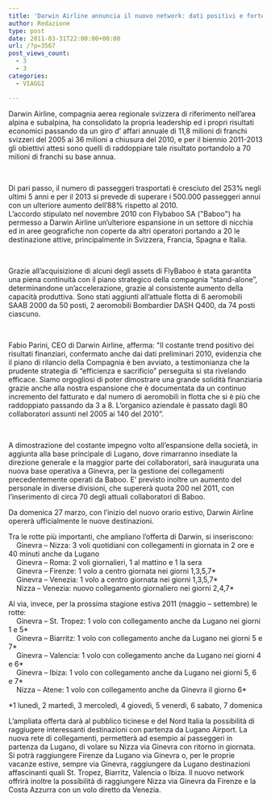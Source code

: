 ```yaml
---
title: 'Darwin Airline annuncia il nuovo network: dati positivi e forte crescita.'
author: Redazione
type: post
date: 2011-03-31T22:00:00+00:00
url: /?p=3567
post_views_count:
  - 3
  - 3
categories:
  - VIAGGI

---
```

Darwin Airline, compagnia aerea regionale svizzera di riferimento nell&rsquo;area alpina e subalpina, ha consolidato la propria leadership ed i propri risultati economici passando da un giro d&rsquo; affari annuale di 11,8 milioni di franchi svizzeri del 2005 ai 36 milioni a chiusura del 2010, e per il biennio 2011-2013 gli obiettivi attesi sono quelli di raddoppiare tale risultato portandolo a 70 milioni di franchi su base annua.&nbsp;&nbsp;&nbsp;&nbsp;&nbsp;&nbsp;&nbsp;&nbsp;&nbsp;&nbsp;&nbsp;&nbsp;&nbsp;&nbsp;

&nbsp;

Di pari passo, il numero di passeggeri trasportati &egrave; cresciuto del 253% negli ultimi 5 anni e per il 2013 si prevede di superare i 500.000 passeggeri annui con un ulteriore aumento dell&rsquo;88% rispetto al 2010.  
L&rsquo;accordo stipulato nel novembre 2010 con Flybaboo SA ("Baboo") ha permesso a Darwin Airline un&rsquo;ulteriore espansione in un settore di nicchia ed in aree geografiche non coperte da altri operatori portando a 20 le destinazione attive, principalmente in Svizzera, Francia, Spagna e Italia.

&nbsp;

Grazie all&rsquo;acquisizione di alcuni degli assets di FlyBaboo &egrave; stata garantita una piena continuit&agrave; con il piano strategico della compagnia &ldquo;stand-alone&rdquo;, determinandone un&rsquo;accelerazione, grazie al consistente aumento della capacit&agrave; produttiva. Sono stati aggiunti all&rsquo;attuale flotta di 6 aeromobili SAAB 2000 da 50 posti, 2 aeromobili Bombardier DASH Q400, da 74 posti ciascuno.

&nbsp;

Fabio Parini, CEO di Darwin Airline, afferma: "Il costante trend positivo dei risultati finanziari, confermato anche dai dati preliminari 2010, evidenzia che il piano di rilancio della Compagnia &egrave; ben avviato, a testimonianza che la prudente strategia di &ldquo;efficienza e sacrificio&rdquo; perseguita si sta rivelando efficace. Siamo orgogliosi di poter dimostrare una grande solidit&agrave; finanziaria grazie anche alla nostra espansione che &egrave; documentata da un continuo incremento del fatturato e dal numero di aeromobili in flotta che si &egrave; pi&ugrave; che raddoppiato passando da 3 a 8. L&rsquo;organico aziendale &egrave; passato dagli 80 collaboratori assunti nel 2005 ai 140 del 2010&rdquo;.

&nbsp;

A dimostrazione del costante impegno volto all&rsquo;espansione della societ&agrave;, in aggiunta alla base principale di Lugano, dove rimarranno insediate la direzione generale e la maggior parte dei collaboratori, sar&agrave; inaugurata una nuova base operativa a Ginevra, per la gestione dei collegamenti precedentemente operati da Baboo. E&rsquo; previsto inoltre un aumento del personale in diverse divisioni, che superer&agrave; quota 200 nel 2011, con l&rsquo;inserimento di circa 70 degli attuali collaboratori di Baboo. 

Da domenica 27 marzo, con l&rsquo;inizio del nuovo orario estivo, Darwin Airline operer&agrave; ufficialmente le nuove destinazioni. 

Tra le rotte pi&ugrave; importanti, che ampliano l&rsquo;offerta di Darwin, si inseriscono:  
&nbsp;&nbsp;&nbsp; Ginevra &ndash; Nizza: 3 voli quotidiani con collegamenti in giornata in 2 ore e 40 minuti anche da Lugano  
&nbsp;&nbsp;&nbsp; Ginevra &ndash; Roma: 2 voli giornalieri, 1 al mattino e 1 la sera  
&nbsp;&nbsp;&nbsp; Ginevra &ndash; Firenze: 1 volo a centro giornata nei giorni 1,3,5,7*  
&nbsp;&nbsp;&nbsp; Ginevra &ndash; Venezia: 1 volo a centro giornata nei giorni 1,3,5,7*  
&nbsp;&nbsp;&nbsp; Nizza &ndash; Venezia: nuovo collegamento giornaliero nei giorni 2,4,7*

Al via, invece, per la prossima stagione estiva 2011 (maggio &ndash; settembre) le rotte:  
&nbsp;&nbsp;&nbsp; Ginevra &#8211; St. Tropez: 1 volo con collegamento anche da Lugano nei giorni 1 e 5*  
&nbsp;&nbsp;&nbsp; Ginevra &ndash; Biarritz: 1 volo con collegamento anche da Lugano nei giorni 5 e 7*  
&nbsp;&nbsp;&nbsp; Ginevra &ndash; Valencia: 1 volo con collegamento anche da Lugano nei giorni 4 e 6*  
&nbsp;&nbsp;&nbsp; Ginevra &ndash; Ibiza: 1 volo con collegamento anche da Lugano nei giorni 5, 6 e 7*  
&nbsp;&nbsp;&nbsp; Nizza &ndash; Atene: 1 volo con collegamento anche da Ginevra il giorno 6*

*1 luned&igrave;, 2 marted&igrave;, 3 mercoled&igrave;, 4 gioved&igrave;, 5 venerd&igrave;, 6 sabato, 7 domenica

L&rsquo;ampliata offerta dar&agrave; al pubblico ticinese e del Nord Italia la possibilit&agrave; di raggiugere interessanti destinazioni con partenza da Lugano Airport. La nuova rete di collegamenti, permetter&agrave; ad esempio ai passeggeri in partenza da Lugano, di volare su Nizza via Ginevra con ritorno in giornata. Si potr&agrave; raggiungere Firenze da Lugano via Ginevra o, per le proprie vacanze estive, sempre via Ginevra, raggiungere da Lugano destinazioni affascinanti quali St. Tropez, Biarritz, Valencia o Ibiza. Il nuovo network offrir&agrave; inoltre la possibilit&agrave; di raggiungere Nizza via Ginevra da Firenze e la Costa Azzurra con un volo diretto da Venezia.